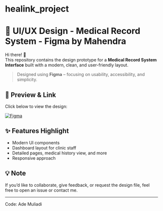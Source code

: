 # healink_project
# 🎨 UI/UX Design - Medical Record System - Figma by Mahendra

Hi there! 👋  
This repository contains the design prototype for a **Medical Record System Interface** built with a modern, clean, and user-friendly layout.

> Designed using **Figma** – focusing on usability, accessibility, and simplicity.

## 📎 Preview & Link

Click below to view the design:

[![Figma](https://img.shields.io/badge/Figma-%23a259ff?logo=figma&logoColor=white)](https://www.figma.com/design/0osxQFCUq9c4BDjcmyuoX6/Healink-Undiknas?node-id=0-1&t=EqCGF1CuC63feuay-1)

## ✨ Features Highlight
- Modern UI components
- Dashboard layout for clinic staff
- Detailed pages, medical history view, and more
- Responsive approach

## 💡 Note
If you’d like to collaborate, give feedback, or request the design file, feel free to open an issue or contact me.

---

Code: Ade Muliadi
